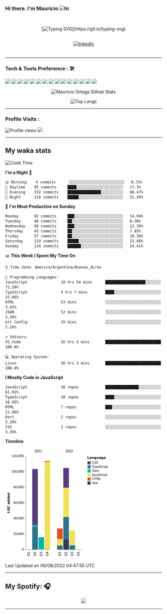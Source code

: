 ### Hi there. I'm Mauricio <img src="https://user-images.githubusercontent.com/1303154/88677602-1635ba80-d120-11ea-84d8-d263ba5fc3c0.gif" width="28px" alt="hi">
<br /> 

<div align="center">
  
[![Typing SVG](https://readme-typing-svg.herokuapp.com?size=25&duration=7000&center=true&vCenter=true&width=650&height=40&lines=WELCOME!;My+name+is+Mauricio+Ortega...;I+am+a+Front-End+Developer...;I+hope+you+find+what+you+are+looking+for...;You+have+my+contact+information...;MAY+THE+FORCE+BE+WITH+YOU...)](https://git.io/typing-svg)

</div>
  
<br />

<div align="center">
  
<a href="https://www.linkedin.com/in/mauricio-sebasti%C3%A1n-ortega-71b43788/" target="_blank">
<img src=https://img.shields.io/badge/linkedin-%231E77B5.svg?&style=for-the-badge&logo=linkedin&logoColor=white alt=linkedin style="margin-bottom: 5px;" />
</a>
  
</div>

<br />



<!--
**Nekzus/Nekzus** is a ✨ _special_ ✨ repository because its `README.md` (this file) appears on your GitHub profile.

Here are some ideas to get you started:

- 🔭 I’m currently working on ...
- 🌱 I’m currently learning ...
- 👯 I’m looking to collaborate on ...
- 🤔 I’m looking for help with ...
- 💬 Ask me about ...
- 📫 How to reach me: ...
- 😄 Pronouns: ...
- ⚡ Fun fact: ...
-->

---

### Tech & Tools Preference : 🛠

<img src = "https://img.shields.io/badge/-HTML5-E34F26?style=flat&logo=html5&logoColor=white"> <img src = "https://img.shields.io/badge/-CSS3-1572B6?style=flat&logo=css3&logoColor=white">
<img src="https://img.shields.io/badge/-Sass-cc6699?style=flat&logo=sass&logoColor=ffffff">
<img src="https://img.shields.io/badge/-Bootstrap-563D7C?style=flat&logo=bootstrap&logoColor=white">
<img src="https://img.shields.io/badge/-JavaScript-eed718?style=flat&logo=javascript&logoColor=ffffff">
<img src="https://img.shields.io/badge/-React-000000?style=flat&logo=react&logoColor=00c8ff">
<img src="https://img.shields.io/badge/-Next-000000?style=flat&logo=nextdotjs&logoColor=white">
<img src="http://img.shields.io/badge/-Vue-black?style=flat&logo=vuedotjs&logoColor=4FC08D">
<img src="http://img.shields.io/badge/-Flutter-black?style=flat&logo=flutter&logoColor=02569B">
<img src="https://img.shields.io/badge/-Node.js-3C873A?style=flat&logo=Node.js&logoColor=white">
<img src="http://img.shields.io/badge/-Git-F1502F?style=flat&logo=git&logoColor=FFFFFF">
<img src="http://img.shields.io/badge/-Github-000000?style=flat&logo=github&logoColor=FFFFFF">
<img src="https://img.shields.io/badge/-Firebase-FFA611?style=flat&logo=firebase&logoColor=FFFFFF">
<img src="http://img.shields.io/badge/-Vercel-black?style=flat&logo=vercel&logoColor=white">
<img src="http://img.shields.io/badge/-VS%20Code-007ACC?style=flat&logo=visual%20studio%20code&logoColor=white">


<div align="center">
  
![Mauricio Ortega Github Stats](https://github-readme-stats.vercel.app/api?username=Nekzus&show_icons=true&title_color=fff&icon_color=79ff97&text_color=9f9f9f&bg_color=151515)

![Top Langs](https://github-readme-stats.vercel.app/api/top-langs/?username=Nekzus&hide=css,html,less&layout=compact&title_color=fff&icon_color=79ff97&text_color=9f9f9f&bg_color=151515)

</div>
  
---

### Profile Visits :
  
![Profile views](https://gpvc.arturio.dev/Nekzus)  <img src="https://img.shields.io/github/followers/Nekzus?label=Follow" style=" float:left, margin-right:10px" />

---


## My waka stats
<!--START_SECTION:waka-->
![Code Time](http://img.shields.io/badge/Code%20Time-1%2C112%20hrs%203%20mins-blue)

**I'm a Night 🦉** 

```text
🌞 Morning    4 commits      ░░░░░░░░░░░░░░░░░░░░░░░░░   0.73% 
🌆 Daytime    95 commits     ████░░░░░░░░░░░░░░░░░░░░░   17.3% 
🌃 Evening    332 commits    ███████████████░░░░░░░░░░   60.47% 
🌙 Night      118 commits    █████░░░░░░░░░░░░░░░░░░░░   21.49%

```
📅 **I'm Most Productive on Sunday** 

```text
Monday       82 commits     ███░░░░░░░░░░░░░░░░░░░░░░   14.94% 
Tuesday      46 commits     ██░░░░░░░░░░░░░░░░░░░░░░░   8.38% 
Wednesday    68 commits     ███░░░░░░░░░░░░░░░░░░░░░░   12.39% 
Thursday     43 commits     ██░░░░░░░░░░░░░░░░░░░░░░░   7.83% 
Friday       57 commits     ██░░░░░░░░░░░░░░░░░░░░░░░   10.38% 
Saturday     119 commits    █████░░░░░░░░░░░░░░░░░░░░   21.68% 
Sunday       134 commits    ██████░░░░░░░░░░░░░░░░░░░   24.41%

```


📊 **This Week I Spent My Time On** 

```text
⌚︎ Time Zone: America/Argentina/Buenos_Aires

💬 Programming Languages: 
JavaScript               18 hrs 54 mins      ██████████████████░░░░░░░   72.59% 
TypeScript               4 hrs 7 mins        ████░░░░░░░░░░░░░░░░░░░░░   15.86% 
HTML                     53 mins             ░░░░░░░░░░░░░░░░░░░░░░░░░   3.42% 
JSON                     52 mins             ░░░░░░░░░░░░░░░░░░░░░░░░░   3.36% 
Git Config               35 mins             ░░░░░░░░░░░░░░░░░░░░░░░░░   2.26%

🔥 Editors: 
VS Code                  26 hrs 3 mins       █████████████████████████   100.0%

💻 Operating System: 
Linux                    26 hrs 3 mins       █████████████████████████   100.0%

```

**I Mostly Code in JavaScript** 

```text
JavaScript               36 repos            ███████████████░░░░░░░░░░   61.02% 
TypeScript               10 repos            ████░░░░░░░░░░░░░░░░░░░░░   16.95% 
HTML                     7 repos             ███░░░░░░░░░░░░░░░░░░░░░░   11.86% 
Dart                     2 repos             ░░░░░░░░░░░░░░░░░░░░░░░░░   3.39% 
CSS                      2 repos             ░░░░░░░░░░░░░░░░░░░░░░░░░   3.39%

```


**Timeline**

![Chart not found](https://raw.githubusercontent.com/Nekzus/Nekzus/main/charts/bar_graph.png) 


 Last Updated on 06/08/2022 04:47:55 UTC
<!--END_SECTION:waka-->

---
## My Spotify: 🎧

<div align="center"><img src="https://spotify-github-profile.vercel.app/api/view?uid=11169970531&cover_image=true&theme=default" /></div>

---

